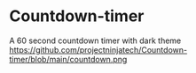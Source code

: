 # Countdown-timer
A 60 second countdown timer with dark theme
https://github.com/projectninjatech/Countdown-timer/blob/main/countdown.png

